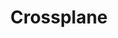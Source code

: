 ---
title: Crossplane
layout: redirect
to: "https://crossplane.io/docs/v1.9/api-docs/crossplane.html"
---